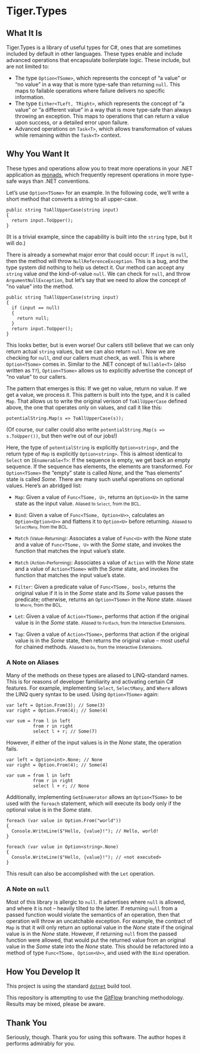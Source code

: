 # Tiger.Types

## What It Is

Tiger.Types is a library of useful types for C#, ones that are sometimes included by default in other languages. These types enable and include advanced operations that encapsulate boilerplate logic. These include, but are not limited to:

- The type `Option<TSome>`, which represents the concept of “a value” or “no value” in a way that is more type-safe than returning `null`. This maps to failable operations where failure delivers no specific information.
- The type `Either<TLeft, TRight>`, which represents the concept of “a value” or “a different value” in a way that is more type-safe than always throwing an exception. This maps to operations that can return a value upon success, or a detailed error upon failure.
- Advanced operations on `Task<T>`, which allows transformation of values while remaining within the `Task<T>` context.

## Why You Want It

These types and operations allow you to treat more operations in your .NET application as [monads](https://en.wikipedia.org/wiki/Monad_\(functional_programming\)#Motivating_examples), which frequently represent operations in more type-safe ways than .NET conventions.

Let’s use `Option<TSome>` for an example. In the following code, we’ll write a short method that converts a string to all upper-case.

```
public string ToAllUpperCase(string input)
{
  return input.ToUpper();
}
```

(It is a trivial example, since the capability is built into the `string` type, but it will do.)

There is already a somewhat major error that could occur: If `input` is `null`, then the method will throw `NullReferenceException`. This is a bug, and the type system did nothing to help us detect it. Our method can accept any `string` value *and* the kind-of-value `null`. We can check for `null`, and throw `ArgumentNullException`, but let’s say that we need to allow the concept of “no value” into the method.

```
public string ToAllUpperCase(string input)
{
  if (input == null)
  {
    return null;
  }
  return input.ToUpper();
}
```

This looks better, but is even worse! Our callers still believe that we can only return actual `string` values, but we can also return `null`. Now we are checking for `null`, *and* our callers must check, as well. This is where `Option<TSome>` comes in. Similar to the .NET concept of `Nullable<T>` (also written as `T?`), `Option<TSome>` allows us to explicitly advertise the concept of “no value” to our callers.

The pattern that emerges is this: If we get no value, return no value. If we get a value, we process it. This pattern is built into the type, and it is called `Map`. That allows us to write the original verison of `ToAllUpperCase` defined above, the one that operates only on values, and call it like this:

```
potentialString.Map(s => ToAllUpperCase(s));
```

(Of course, our caller could also write `potentialString.Map(s => s.ToUpper())`, but then we’re out of our jobs!)

Here, the type of `potentialString` is explicitly `Option<string>`, and the return type of `Map` is explicitly `Option<string>`. This is almost identical to `Select` on `IEnumerable<T>`: If the sequence is empty, we get back an empty sequence. If the sequence has elements, the elements are transformed. For `Option<TSome>` the “empty” state is called <i>None</i>, and the “has elements” state is called <i>Some</i>. There are many such useful operations on optional values. Here’s an abridged list:

- `Map`: Given a value of `Func<TSome, U>`, returns an `Option<U>` in the same state as the input value. <small>Aliased to `Select`, from the BCL.</small>

- `Bind`: Given a value of `Func<TSome, Option<U>>`, calculates an `Option<Option<U>>` and flattens it to `Option<U>` before returning. <small>Aliased to `SelectMany`, from the BCL.</small>

- `Match` <small>(Value-Returning)</small>: Associates a value of `Func<U>` with the <i>None</i> state and a value of `Func<TSome, U>` with the <i>Some</i> state, and invokes the function that matches the input value’s state.

- `Match` <small>(Action-Performing)</small>: Associates a value of `Action` with the <i>None</i> state and a value of `Action<TSome>` with the <i>Some</i> state, and invokes the function that matches the input value’s state.

- `Filter`: Given a predicate value of `Func<TSome, bool>`, returns the original value if it is in the <i>Some</i> state and its <i>Some</i> value passes the predicate; otherwise, returns an `Option<TSome>` in the <i>None</i> state. <small>Aliased to `Where`, from the BCL.</small>

- `Let`: Given a value of `Action<TSome>`, performs that action if the original value is in the <i>Some</i> state. <small>Aliased to `ForEach`, from the Interactive Extensions.</small>

- `Tap`: Given a value of `Action<TSome>`, performs that action if the original value is in the <i>Some</i> state, then returns the original value – most useful for chained methods. <small>Aliased to `Do`, from the Interactive Extensions.</small>

### A Note on Aliases

Many of the methods on these types are aliased to LINQ-standard names. This is for reasons of developer familiarity and activating certain C# features. For example, implementing `Select`, `SelectMany`, and `Where` allows the LINQ query syntax to be used. Using `Option<TSome>` again:

```
var left = Option.From(3); // Some(3)
var right = Option.From(4); // Some(4)

var sum = from l in left
          from r in right
          select l + r; // Some(7)
```

However, if either of the input values is in the <i>None</i> state, the operation fails.

```
var left = Option<int>.None; // None
var right = Option.From(4); // Some(4)

var sum = from l in left
          from r in right
          select l + r; // None
```

Additionally, implementing `GetEnumerator` allows an `Option<TSome>` to be used with the `foreach` statement, which will execute its body only if the optional value is in the <i>Some</i> state.

```
foreach (var value in Option.From("world"))
{
  Console.WriteLine($"Hello, {value}!"); // Hello, world!
}

foreach (var value in Option<string>.None)
{
  Console.WriteLine($"Hello, {value}!"); // <not executed>
}
```

This result can also be accomplished with the `Let` operation.

### A Note on `null`

Most of this library is allergic to `null`. It advertises where `null` is allowed, and where it is not – heavily tilted to the latter. If returning `null` from a passed function would violate the semantics of an operation, then that operation will throw an uncatchable exception. For example, the contract of `Map` is that it will only return an optional value in the <i>None</i> state if the original value is in the <i>None</i> state. However, if returning `null` from the passed function were allowed, that would put the returned value from an original value in the <i>Some</i> state into the <i>None</i> state. This should be refactored into a method of type `Func<TSome, Option<U>>`, and used with the `Bind` operation.

## How You Develop It

This project is using the standard [`dotnet`](https://dot.net) build tool.

This repository is attempting to use the [GitFlow](http://jeffkreeftmeijer.com/2010/why-arent-you-using-git-flow/) branching methodology. Results may be mixed, please be aware.

## Thank You

Seriously, though. Thank you for using this software. The author hopes it performs admirably for you.
